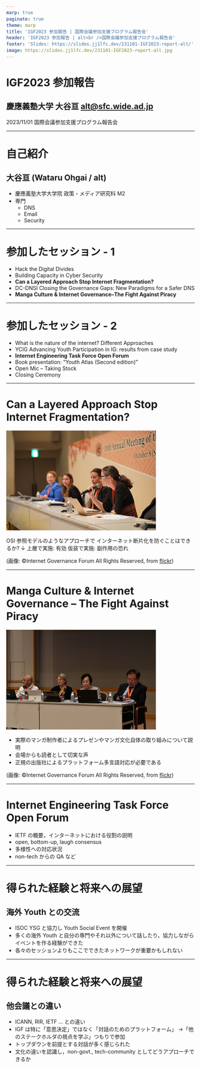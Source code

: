 ```yaml
---
marp: true
paginate: true
theme: marp
title: 'IGF2023 参加報告 | 国際会議参加支援プログラム報告会'
header: 'IGF2023 参加報告 | alt<br />国際会議参加支援プログラム報告会'
footer: 'Slides: https://slides.jj1lfc.dev/231101-IGF2023-report-alt/'
image: https://slides.jj1lfc.dev/231101-IGF2023-report-alt.jpg
---
```


# IGF2023 参加報告

## 慶應義塾大学 大谷亘 alt@sfc.wide.ad.jp

2023/11/01 国際会議参加支援プログラム報告会

---

# 自己紹介

## 大谷亘 (Wataru Ohgai / alt)

- 慶應義塾大学大学院 政策・メディア研究科 M2
- 専門
  - DNS
  - Email
  - Security

---

# 参加したセッション - 1

- Hack the Digital Divides
- Building Capacity in Cyber Security
- **Can a Layered Approach Stop Internet Fragmentation?**
- DC-DNSI Closing the Governance Gaps: New Paradigms for a Safer DNS
- **Manga Culture & Internet Governance–The Fight Against Piracy**

---

# 参加したセッション - 2

- What is the nature of the internet? Different Approaches
- YCIG Advancing Youth Participation in IG: results from case study
- **Internet Engineering Task Force Open Forum**
- Book presentation: “Youth Atlas (Second edition)”
- Open Mic – Taking Stock
- Closing Ceremony

---

# Can a Layered Approach Stop Internet Fragmentation?

![bg fit right:40%](./images/231101-layered.jpg)

OSI 参照モデルのようなアプローチで
インターネット断片化を防ぐことはできるか?
↓
上層で実施: 有効
仮装で実施: 副作用の恐れ

(画像: ©Internet Governance Forum All Rights Reserved, from [flickr](https://www.flickr.com/photos/185833270@N04/53247954395/in/album-72177720311827213/))

---

# Manga Culture & Internet Governance – The Fight Against Piracy

![bg fit right:40%](./images/231101-manga.jpg)

- 実際のマンガ制作者によるプレゼンやマンガ文化自体の取り組みについて説明
- 会場からも読者として切実な声
- 正規の出版社によるプラットフォーム多言語対応が必要である

(画像: ©Internet Governance Forum All Rights Reserved, from [flickr](https://www.flickr.com/photos/185833270@N04/53250164361/in/album-72177720311863994/))

---

# Internet Engineering Task Force Open Forum

- IETF の概要，インターネットにおける役割の説明
- open, bottom-up, laugh consensus
- 多様性への対応状況
- non-tech からの QA など

---

# 得られた経験と将来への展望

## 海外 Youth との交流

- ISOC YSG と協力し Youth Social Event を開催
- 多くの海外 Youth と自分の専門やそれ以外について話したり，協力しながらイベントを作る経験ができた
- 各々のセッションよりもここでできたネットワークが重要かもしれない

---

# 得られた経験と将来への展望

## 他会議との違い

- ICANN, RIR, IETF ... との違い
- IGF は特に「意思決定」ではなく「対話のためのプラットフォーム」
  →「他のステークホルダの視点を学ぶ」つもりで参加
- トップダウンを前提とする対話が多く感じられた
- 文化の違いを認識し，non-govt., tech-community としてどうアプローチできるか
